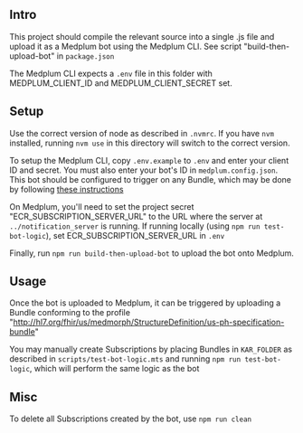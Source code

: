 ## Intro
This project should compile the relevant source into a single .js file and upload it as a Medplum bot using the Medplum CLI. See script "build-then-upload-bot" in `package.json`

The Medplum CLI expects a `.env` file in this folder with MEDPLUM_CLIENT_ID and MEDPLUM_CLIENT_SECRET set.

## Setup
Use the correct version of node as described in `.nvmrc`. If you have `nvm` installed, running `nvm use` in this directory will switch to the correct version.

To setup the Medplum CLI, copy `.env.example` to `.env` and enter your client ID and secret. You must also enter your bot's ID in `medplum.config.json`. This bot should be configured to trigger on any Bundle, which may be done by following [these instructions](https://www.medplum.com/docs/bots/bot-basics#executing-automatically-using-a-subscription)

On Medplum, you'll need to set the project secret "ECR_SUBSCRIPTION_SERVER_URL" to the URL where the server at `../notification_server` is running. If running locally (using `npm run test-bot-logic`), set ECR_SUBSCRIPTION_SERVER_URL in `.env`

Finally, run `npm run build-then-upload-bot` to upload the bot onto Medplum.

## Usage
Once the bot is uploaded to Medplum, it can be triggered by uploading a Bundle conforming to the profile "http://hl7.org/fhir/us/medmorph/StructureDefinition/us-ph-specification-bundle"

You may manually create Subscriptions by placing Bundles in `KAR_FOLDER` as described in `scripts/test-bot-logic.mts` and running `npm run test-bot-logic`, which will perform the same logic as the bot

## Misc
To delete all Subscriptions created by the bot, use `npm run clean`

